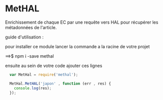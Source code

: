 # MetHAL


Enrichissement de chaque EC par une requête vers HAL pour récupérer les métadonnées de l'article. 

  guide d'utilisation :

  pour installer ce module lancer la commande a la racine de votre projet

  ==>$ npm i -save methal

  ensuite au sein de votre code ajouter ces lignes

```js
  var MetHal = require('methal');
```


```js
  MetHal.MetHAL('japon' , function (err , res) {
    console.log(res);
  });
```